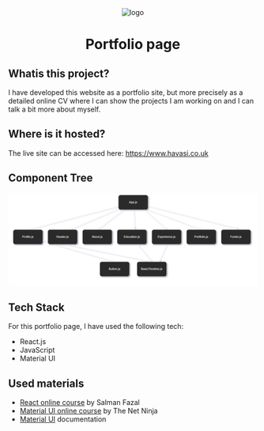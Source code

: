 <div align="center">
    <img src="https://i.ibb.co/3rvnsQg/CVicon.jpg" alt="logo" width="200"/>

<h1 align="center">Portfolio page</h1>

</div>


## Whatis this project?

I have developed this website as a portfolio site, but more precisely as a detailed online CV 
where I can show the projects I am working on and I can talk a bit more about myself. 

## Where is it hosted?

The live site can be accessed here: <a href="https://www.havasi.co.uk" target="_blank">https://www.havasi.co.uk</a>

## Component Tree

![Component tree](https://github.com/Szfinx5/portfolio-page/blob/main/src/img/componentTree.JPG)


## Tech Stack

For this portfolio page, I have used the following tech:
- React.js
- JavaScript
- Material UI



## Used materials

 - [React online course](https://https://www.youtube.com/c/SalmanFazal01) by Salman Fazal
- [Material UI online course](https://www.youtube.com/watch?v=0KEpWHtG10M&list=PL4cUxeGkcC9gjxLvV4VEkZ6H6H4yWuS58) by The Net Ninja
- [Material UI](https://mui.com/) documentation

 


